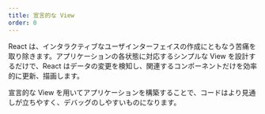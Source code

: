 ```yaml
---
title: 宣言的な View
order: 0
---
```


React は、インタラクティブなユーザインターフェイスの作成にともなう苦痛を取り除きます。アプリケーションの各状態に対応するシンプルな View を設計するだけで、React はデータの変更を検知し、関連するコンポーネントだけを効率的に更新、描画します。

宣言的な View を用いてアプリケーションを構築することで、コードはより見通しが立ちやすく、デバッグのしやすいものになります。
